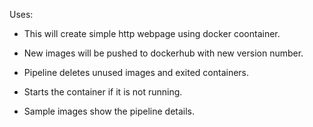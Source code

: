 Uses:

* This will create simple http webpage using docker coontainer. 
* New images will be pushed to dockerhub with new version number. 
* Pipeline deletes unused images and exited containers. 
* Starts the container if it is not running.

* Sample images show the pipeline details.
